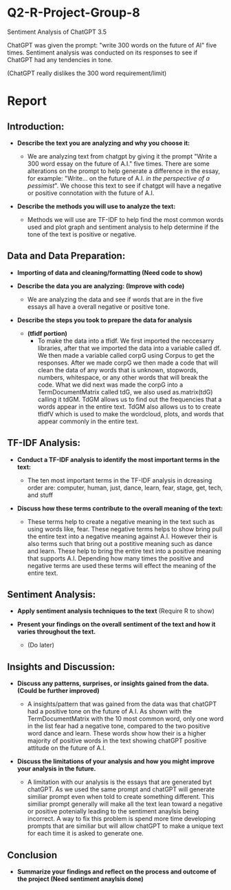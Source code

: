 # Q2-R-Project-Group-8
Sentiment Analysis of ChatGPT 3.5

ChatGPT was given the prompt: "write 300 words on the future of AI" five times. 
Sentiment analysis was conducted on its responses to see if ChatGPT had any tendencies in tone.

(ChatGPT really dislikes the 300 word requirement/limit)

# Report

## Introduction:
* **Describe the text you are analyzing and why you choose it:**
    * We are analyzing text from chatgpt by giving it the prompt "Write a 300 word essay on the future of A.I." five times. There are some alterations on the prompt to help generate a difference in the essay, for example: "Write... on the future of A.I. *in the perspective of a pessimist*". We choose this text to see if chatgpt will have a negative or positive connotation with the future of A.I. 

* **Describe the methods you will use to analyze the text:**
    * Methods we will use are TF-IDF to help find the most common words used and plot graph and sentiment analysis to help determine if the tone of the text is positive or negative.

## Data and Data Preparation:

* **Importing of data and cleaning/formatting (Need code to show)**


* **Describe the data you are analyzing: (Improve with code)** 
    * We are analyzing the data and see if words that are in the five essays all have a overall negative or positive tone.

* **Describe the steps you took to prepare the data for analysis**

    * **(tfidf portion)**
        * To make the data into a tfidf. We first imported the neccesarry libraries, after that we imported the data into a variable called df. We then made a variable called corpG using Corpus to get the responses. After we made corpG we then made a code that will clean the data of any words that is unknown, stopwords, numbers, whitespace, or any other words that will break the code. What we did next was made the corpG into a TermDocumentMatrix called tdG, we also used as.matrix(tdG) calling it tdGM. TdGM allows us to find out the frequencies that a words appear in the entire text. TdGM also allows us to to create tfidfV which is used to make the wordcloud, plots, and words that appear commonly in the entire text.

## TF-IDF Analysis:

* **Conduct a TF-IDF analysis to identify the most important terms in the text:**
    * The ten most important terms in the TF-IDF analysis in dcreasing order are: computer, human, just, dance, learn, fear, stage, get, tech, and stuff

* **Discuss how these terms contribute to the overall meaning of the text:**
    * These terms help to create a negative meaning in the text such as using words like, fear. These negative terms helps to show bring pull the entire text into a negative meaning against A.I. However their is also terms such that bring out a postitive meaning such as dance and learn. These help to bring the entire text into a positive meaning that supports A.I. Depending how many times the positive and negative terms are used these terms will effect the meaning of the entire text.

## Sentiment Analysis:

* **Apply sentiment analysis techniques to the text**
(Require R to show)

* **Present your findings on the overall sentiment of the text and how it varies throughout the text.**
    * (Do later)

## Insights and Discussion:

* **Discuss any patterns, surprises, or insights gained from the data. (Could be further improved)**
    * A insights/pattern that was gained from the data was that chatGPT had a positive tone on the future of A.I. As shown with the TermDocumentMatrix with the 10 most common word, only one word in the list fear had a negative tone, compared to the two positive word dance and learn. These words show how their is a higher majority of positive words in the text showing chatGPT positive attitude on the future of A.I.

* **Discuss the limitations of your analysis and how you might improve your analysis in the future.**
    * A limitation with our analysis is the essays that are generated byt chatGPT. As we used the same prompt and chatGPT will generate similiar prompt even when told to create something different. This similiar prompt generally will make all the text lean toward a negative or positive potenially leading to the sentiment anaylsis being incorrect. A way to fix this problem is spend more time developing prompts that are similiar but will allow chatGPT to make a unique text for each time it is asked to generate one.

## Conclusion
* **Summarize your findings and reflect on the process and outcome of the project (Need sentiment anaylsis done)**
